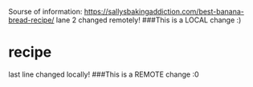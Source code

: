 Sourse of information: https://sallysbakingaddiction.com/best-banana-bread-recipe/
lane 2 changed remotely! ###This is a LOCAL change :)
# recipe
last line changed locally! ###This is a REMOTE change :0
